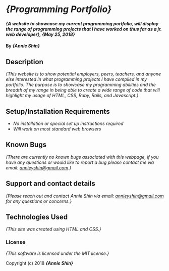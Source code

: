 # _{Programming Portfolio}_

#### _{A website to showcase my current programming portfolio, will display the range of programming projects that I have worked on thus far as a jr. web developer}, {May 25, 2018}_

#### By _**{Annie Shin}**_

## Description

_{This website is to show potential employers, peers, teachers, and anyone else interested in what programming projects I have complied in my portfolio. The purpose is to showcase my programming abilities and the breadth of my range in being able to create a wide range of code that will highlight my usage of HTML, CSS, Ruby, Rails, and Javascript.}_

## Setup/Installation Requirements

* _No installation or special set up instructions required_
* _Will work on most standard web browsers_


## Known Bugs

_{There are currently no known bugs associated with this webpage, if you have any questions or would like to report a bug please contact me via email: annieyshin@gmail.com.}_

## Support and contact details

_{Please reach out and contact Annie Shin via email: annieyshin@gmail.com for any questions or concerns.}_

## Technologies Used

_{This site was created using HTML and CSS.}_

### License

*{This software is licensed under the MIT license.}*

Copyright (c) 2018 **_{Annie Shin}_**

